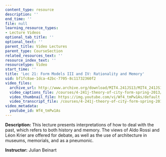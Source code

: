 ```yaml
---
content_type: resource
description: ''
end_time: ''
file: null
learning_resource_types:
- Lecture Videos
optional_tab_title: ''
optional_text: ''
parent_title: Video Lectures
parent_type: CourseSection
related_resources_text: ''
resource_index_text: ''
resourcetype: Video
start_time: ''
title: 'Lec 21: Form Models III and IV: Rationality and Memory'
uid: bf1fc8ae-1dca-42bc-7705-8c11732360f2
video_files:
  archive_url: http://www.archive.org/download/MIT4.241JS13/MIT4_241JS13_lec21_300k.mp4
  video_captions_file: /courses/4-241j-theory-of-city-form-spring-2013/b624957f3da05ba98a625139b91c59df_Wf4_tmPw1As.vtt
  video_thumbnail_file: https://img.youtube.com/vi/Wf4_tmPw1As/default.jpg
  video_transcript_file: /courses/4-241j-theory-of-city-form-spring-2013/4824b2f05c093d8423815cd50f0434e9_Wf4_tmPw1As.pdf
video_metadata:
  youtube_id: Wf4_tmPw1As
---
```


**Description:** This lecture presents interpretations of how to deal with the past, which refers to both history and memory. The views of Aldo Rossi and Léon Krier are offered for debate, as well as the use of architecture in museums, memorials, and as a pneumonic.

**Instructor:** Julian Beinart